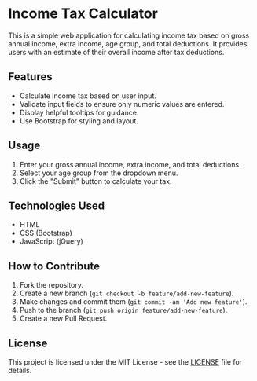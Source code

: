 # Income Tax Calculator

This is a simple web application for calculating income tax based on gross annual income, extra income, age group, and total deductions. It provides users with an estimate of their overall income after tax deductions.

## Features

- Calculate income tax based on user input.
- Validate input fields to ensure only numeric values are entered.
- Display helpful tooltips for guidance.
- Use Bootstrap for styling and layout.

## Usage

1. Enter your gross annual income, extra income, and total deductions.
2. Select your age group from the dropdown menu.
3. Click the "Submit" button to calculate your tax.

## Technologies Used

- HTML
- CSS (Bootstrap)
- JavaScript (jQuery)

## How to Contribute

1. Fork the repository.
2. Create a new branch (`git checkout -b feature/add-new-feature`).
3. Make changes and commit them (`git commit -am 'Add new feature'`).
4. Push to the branch (`git push origin feature/add-new-feature`).
5. Create a new Pull Request.

## License

This project is licensed under the MIT License - see the [LICENSE](LICENSE) file for details.
